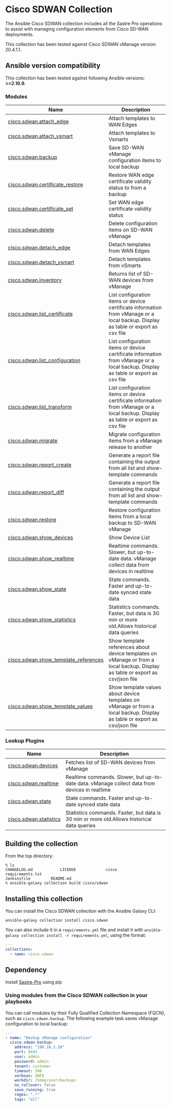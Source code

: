 # Cisco SDWAN Collection

The Ansible Cisco SDWAN collection includes all the Sastre Pro operations to assist with managing configuration elements from Cisco SD-WAN deployments.

This collection has been tested against Cisco SDWAN vManage version 20.4.1.1.

<!--start requires_ansible-->
## Ansible version compatibility

This collection has been tested against following Ansible versions: **==2.10.9**.

<!--end requires_ansible-->

### Modules
Name | Description
--- | ---
[cisco.sdwan.attach_edge](https://wwwin-github.cisco.com/AIDE/Sastre-Ansible/blob/master/cisco/sdwan/docs/cisco.sdwan.attach_edge_module.rst)|Attach templates to WAN Edges
[cisco.sdwan.attach_vsmart](https://wwwin-github.cisco.com/AIDE/Sastre-Ansible/blob/master/cisco/sdwan/docs/cisco.sdwan.attach_vsmart_module.rst)|Attach templates to Vsmarts
[cisco.sdwan.backup](https://wwwin-github.cisco.com/AIDE/Sastre-Ansible/blob/master/cisco/sdwan/docs/cisco.sdwan.backup_module.rst)|Save SD-WAN vManage configuration items to local backup
[cisco.sdwan.certificate_restore](https://wwwin-github.cisco.com/AIDE/Sastre-Ansible/blob/master/cisco/sdwan/docs/cisco.sdwan.certificate_restore_module.rst)|Restore WAN edge certificate validity status to from a backup
[cisco.sdwan.certificate_set](https://wwwin-github.cisco.com/AIDE/Sastre-Ansible/blob/master/cisco/sdwan/docs/cisco.sdwan.certificate_set_module.rst)|Set WAN edge certificate validity status
[cisco.sdwan.delete](https://wwwin-github.cisco.com/AIDE/Sastre-Ansible/blob/master/cisco/sdwan/docs/cisco.sdwan.delete_module.rst)|Delete configuration items on SD-WAN vManage
[cisco.sdwan.detach_edge](https://wwwin-github.cisco.com/AIDE/Sastre-Ansible/blob/master/cisco/sdwan/docs/cisco.sdwan.detach_edge_module.rst)|Detach templates from WAN Edges
[cisco.sdwan.detach_vsmart](https://wwwin-github.cisco.com/AIDE/Sastre-Ansible/blob/master/cisco/sdwan/docs/cisco.sdwan.detach_vsmart_module.rst)|Detach templates from vSmarts
[cisco.sdwan.inventory](https://wwwin-github.cisco.com/AIDE/Sastre-Ansible/blob/master/cisco/sdwan/docs/cisco.sdwan.inventory_module.rst)|Returns list of SD-WAN devices from vManage
[cisco.sdwan.list_certificate](https://wwwin-github.cisco.com/AIDE/Sastre-Ansible/blob/master/cisco/sdwan/docs/cisco.sdwan.list_certificate_module.rst)|List configuration items or device certificate information from vManage or a local backup. Display as table or export as csv file
[cisco.sdwan.list_configuration](https://wwwin-github.cisco.com/AIDE/Sastre-Ansible/blob/master/cisco/sdwan/docs/cisco.sdwan.list_configuration_module.rst)|List configuration items or device certificate information from vManage or a local backup. Display as table or export as csv file
[cisco.sdwan.list_transform](https://wwwin-github.cisco.com/AIDE/Sastre-Ansible/blob/master/cisco/sdwan/docs/cisco.sdwan.list_transform_module.rst)|List configuration items or device certificate information from vManage or a local backup. Display as table or export as csv file
[cisco.sdwan.migrate](https://wwwin-github.cisco.com/AIDE/Sastre-Ansible/blob/master/cisco/sdwan/docs/cisco.sdwan.migrate_module.rst)|Migrate configuration items from a vManage release to another
[cisco.sdwan.report_create](https://wwwin-github.cisco.com/AIDE/Sastre-Ansible/blob/master/cisco/sdwan/docs/cisco.sdwan.report_create_module.rst)|Generate a report file containing the output from all list and show-template commands
[cisco.sdwan.report_diff](https://wwwin-github.cisco.com/AIDE/Sastre-Ansible/blob/master/cisco/sdwan/docs/cisco.sdwan.report_diff_module.rst)|Generate a report file containing the output from all list and show-template commands
[cisco.sdwan.restore](https://wwwin-github.cisco.com/AIDE/Sastre-Ansible/blob/master/cisco/sdwan/docs/cisco.sdwan.restore_module.rst)|Restore configuration items from a local backup to SD-WAN vManage
[cisco.sdwan.show_devices](https://wwwin-github.cisco.com/AIDE/Sastre-Ansible/blob/master/cisco/sdwan/docs/cisco.sdwan.show_devices_module.rst)|Show Device List
[cisco.sdwan.show_realtime](https://wwwin-github.cisco.com/AIDE/Sastre-Ansible/blob/master/cisco/sdwan/docs/cisco.sdwan.show_realtime_module.rst)|Realtime commands. Slower, but up-to-date data. vManage collect data from devices in realtime
[cisco.sdwan.show_state](https://wwwin-github.cisco.com/AIDE/Sastre-Ansible/blob/master/cisco/sdwan/docs/cisco.sdwan.show_state_module.rst)|State commands. Faster and up-to-date synced state data
[cisco.sdwan.show_statistics](https://wwwin-github.cisco.com/AIDE/Sastre-Ansible/blob/master/cisco/sdwan/docs/cisco.sdwan.show_statistics_module.rst)|Statistics commands. Faster, but data is 30 min or more old.Allows historical data queries
[cisco.sdwan.show_template_references](https://wwwin-github.cisco.com/AIDE/Sastre-Ansible/blob/master/cisco/sdwan/docs/cisco.sdwan.show_template_references_module.rst)|Show template references about device templates on vManage or from a local backup. Display as table or export as csv/json file
[cisco.sdwan.show_template_values](https://wwwin-github.cisco.com/AIDE/Sastre-Ansible/blob/master/cisco/sdwan/docs/cisco.sdwan.show_template_values_module.rst)|Show template values about device templates on vManage or from a local backup. Display as table or export as csv/json file
<!--end collection content-->

### Lookup Plugins
Name | Description
--- | ---
[cisco.sdwan.devices](https://wwwin-github.cisco.com/AIDE/Sastre-Ansible/blob/master/cisco/sdwan/docs/cisco.sdwan.devices_lookup_plugin.rst)|Fetches list of SD-WAN devices from vManage
[cisco.sdwan.realtime](https://wwwin-github.cisco.com/AIDE/Sastre-Ansible/blob/master/cisco/sdwan/docs/cisco.sdwan.realtime_lookup_plugin.rst)|Realtime commands. Slower, but up-to-date data. vManage collect data from devices in realtime
[cisco.sdwan.state](https://wwwin-github.cisco.com/AIDE/Sastre-Ansible/blob/master/cisco/sdwan/docs/cisco.sdwan.state_lookup_plugin.rst)|State commands. Faster and up-to-date synced state data
[cisco.sdwan.statistics](https://wwwin-github.cisco.com/AIDE/Sastre-Ansible/blob/master/cisco/sdwan/docs/cisco.sdwan.statistics_lookup_plugin.rst)|Statistics commands. Faster, but data is 30 min or more old.Allows historical data queries

## Building the collection

From the top directory:

    % ls
    CHANGELOG.md			LICENSE				cisco				requirements.txt
    Jenkinsfile			README.md
    % ansible-galaxy collection build cisco/sdwan


## Installing this collection

You can install the Cisco SDWAN collection with the Ansible Galaxy CLI:

    ansible-galaxy collection install cisco.sdwan

You can also include it in a `requirements.yml` file and install it with `ansible-galaxy collection install -r requirements.yml`, using the format:

```yaml
---
collections:
  - name: cisco.sdwan
```

## Dependency

Install [Sastre-Pro](https://wwwin-github.cisco.com/AIDE/Sastre-Pro) using pip 


### Using modules from the Cisco SDWAN collection in your playbooks

You can call modules by their Fully Qualified Collection Namespace (FQCN), such as `cisco.sdwan.backup`.
The following example task saves vManage configuration to local backup:

```yaml
---
- name: "Backup vManage configuration"
  cisco.sdwan.backup: 
    address: "198.18.1.10"
    port: 8443
    user: admin
    password: admin
    tenant: customer 
    timeout: 300
    verbose: INFO
    workdir: /home/user/backups
    no_rollover: false
    save_running: true
    regex: ".*"
    tags: "all"

```